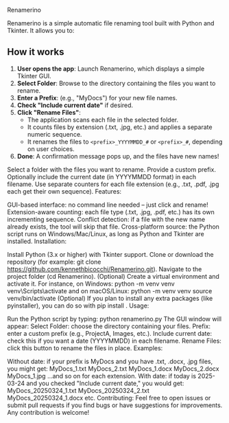 Renamerino

Renamerino is a simple automatic file renaming tool built with Python and Tkinter. It allows you to:

## How it works

1. **User opens the app**: Launch Renamerino, which displays a simple Tkinter GUI.
2. **Select Folder**: Browse to the directory containing the files you want to rename.
3. **Enter a Prefix**: (e.g., "MyDocs") for your new file names.
4. **Check "Include current date"** if desired.
5. **Click "Rename Files"**:
   - The application scans each file in the selected folder.
   - It counts files by extension (.txt, .jpg, etc.) and applies a separate numeric sequence.
   - It renames the files to `<prefix>_YYYYMMDD_#` or `<prefix>_#`, depending on user choices.
6. **Done**: A confirmation message pops up, and the files have new names!

Select a folder with the files you want to rename.
Provide a custom prefix.
Optionally include the current date (in YYYYMMDD format) in each filename.
Use separate counters for each file extension (e.g., .txt, .pdf, .jpg each get their own sequence).
Features:

GUI-based interface: no command line needed – just click and rename!
Extension-aware counting: each file type (.txt, .jpg, .pdf, etc.) has its own incrementing sequence.
Conflict detection: if a file with the new name already exists, the tool will skip that file.
Cross-platform source: the Python script runs on Windows/Mac/Linux, as long as Python and Tkinter are installed.
Installation:

Install Python (3.x or higher) with Tkinter support.
Clone or download the repository (for example: git clone https://github.com/kennethbicocchi/Renamerino.git).
Navigate to the project folder (cd Renamerino).
(Optional) Create a virtual environment and activate it. For instance, on Windows: python -m venv venv venv\Scripts\activate and on macOS/Linux: python -m venv venv source venv/bin/activate
(Optional) If you plan to install any extra packages (like pyinstaller), you can do so with pip install <package-name>.
Usage:

Run the Python script by typing: python renamerino.py
The GUI window will appear:
Select Folder: choose the directory containing your files.
Prefix: enter a custom prefix (e.g., ProjectA, Images, etc.).
Include current date: check this if you want a date (YYYYMMDD) in each filename.
Rename Files: click this button to rename the files in place.
Examples:

Without date: if your prefix is MyDocs and you have .txt, .docx, .jpg files, you might get: MyDocs_1.txt MyDocs_2.txt MyDocs_1.docx MyDocs_2.docx MyDocs_1.jpg ...and so on for each extension.
With date: if today is 2025-03-24 and you checked "Include current date," you would get: MyDocs_20250324_1.txt MyDocs_20250324_2.txt MyDocs_20250324_1.docx etc.
Contributing: Feel free to open issues or submit pull requests if you find bugs or have suggestions for improvements. Any contribution is welcome!
